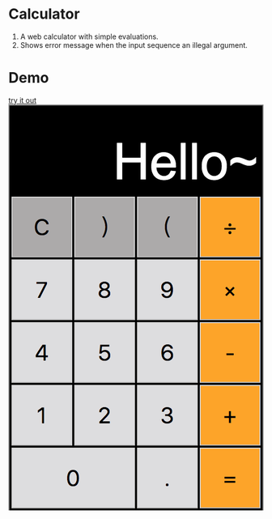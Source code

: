 # Calculator
1. A web calculator with simple evaluations.
2. Shows error message when the input sequence an illegal argument.
# Demo 
[try it out](https://koola025.github.io/Calculator/)
![alt text](Calculator.png)

